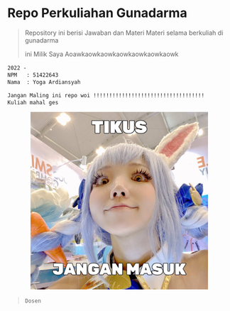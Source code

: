 # Repo Perkuliahan Gunadarma
>Repository ini berisi Jawaban dan Materi Materi selama berkuliah di gunadarma
>
>ini Milik Saya Aoawkaowkaowkaowkaowkaowkaowk

```
2022 - 
NPM   : 51422643
Nama  : Yoga Ardiansyah
```
```
Jangan Maling ini repo woi !!!!!!!!!!!!!!!!!!!!!!!!!!!!!!!!!!!
Kuliah mahal ges
```
<div align="center">
<img src="https://raw.githubusercontent.com/yogaardiansyah/Algoritma_Pemrograman_1A/main/nekonoi_pekora.jpg" width="400">
</div>


>```
>Dosen
>```
